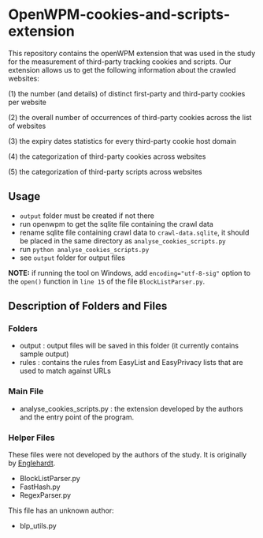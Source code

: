 ﻿# OpenWPM-cookies-and-scripts-extension

This repository contains the openWPM extension that was used in the study for the measurement of third-party tracking cookies and scripts. Our extension allows us to get the following information about the crawled websites:

(1) the number (and details) of distinct first-party and third-party cookies per website

(2) the overall number of occurrences of third-party cookies across the list of websites

(3) the expiry dates statistics for every third-party cookie host domain

(4) the categorization of third-party cookies across websites

(5) the categorization of third-party scripts across websites

## Usage
* `output` folder must be created if not there
* run openwpm to get the sqlite file containing the crawl data
* rename sqlite file containing crawl data to `crawl-data.sqlite`, it should be placed in the same directory as `analyse_cookies_scripts.py`
* run `python analyse_cookies_scripts.py`
* see `output` folder for output files

**NOTE:** if running the tool on Windows, add `encoding="utf-8-sig"` option to the `open()` function in `line 15` of the file `BlockListParser.py`.

## Description of Folders and Files
### Folders
* output : output files will be saved in this folder (it currently contains sample output)
* rules  : contains the rules from EasyList and EasyPrivacy lists that are used to match against URLs

### Main File
* analyse_cookies_scripts.py : the extension developed by the authors and the entry point of the program.

### Helper Files
These files were not developed by the authors of the study. It is originally by [Englehardt](https://github.com/englehardt/abp-blocklist-parser/tree/master).
* BlockListParser.py
* FastHash.py
* RegexParser.py

This file has an unknown author:
* blp_utils.py

